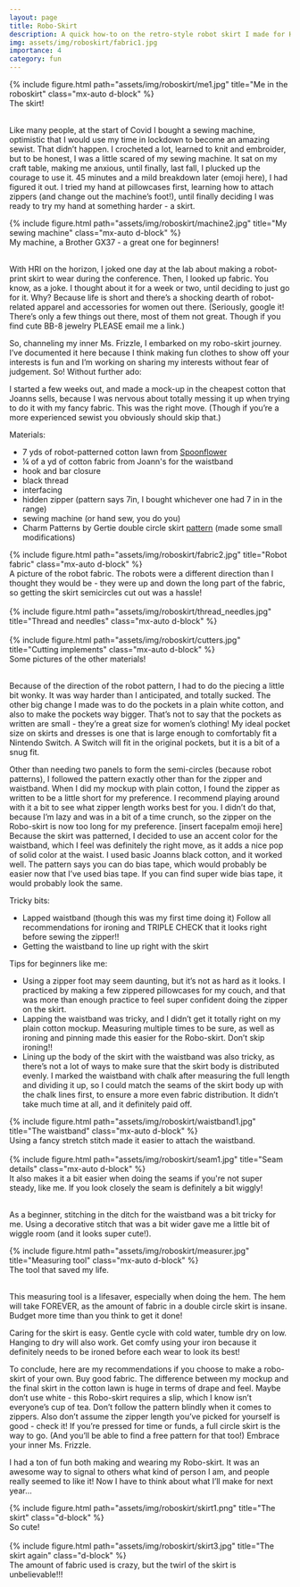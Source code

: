 ```yaml
---
layout: page
title: Robo-Skirt
description: A quick how-to on the retro-style robot skirt I made for HRI 2024!
img: assets/img/roboskirt/fabric1.jpg
importance: 4
category: fun
---
```


<div class="center-block">
    {% include figure.html path="assets/img/roboskirt/me1.jpg" title="Me in the roboskirt" class="mx-auto d-block" %}
</div>
<div class="caption">
    The skirt!
</div>
<br>

Like many people, at the start of Covid I bought a sewing machine, optimistic that I would use my time in lockdown to become an amazing sewist. That didn’t happen. I crocheted a lot, learned to knit and embroider, but to be honest, I was a little scared of my sewing machine. It sat on my craft table, making me anxious, until finally, last fall, I plucked up the courage to use it. 45 minutes and a mild breakdown later (emoji here), I had figured it out. I tried my hand at pillowcases first, learning how to attach zippers (and change out the machine’s foot!), until finally deciding I was ready to try my hand at something harder - a skirt.

<div class="center-block">
    {% include figure.html path="assets/img/roboskirt/machine2.jpg" title="My sewing machine" class="mx-auto d-block" %}
</div>
<div class="caption">
    My machine, a Brother GX37 - a great one for beginners!
</div>
<br>

With HRI on the horizon, I joked one day at the lab about making a robot-print skirt to wear during the conference. Then, I looked up fabric. You know, as a joke. I thought about it for a week or two, until deciding to just go for it. Why? Because life is short and there’s a shocking dearth of robot-related apparel and accessories for women out there. (Seriously, google it! There’s only a few things out there, most of them not great. Though if you find cute BB-8 jewelry PLEASE email me a link.)

So, channeling my inner Ms. Frizzle, I embarked on my robo-skirt journey. I’ve documented it here because I think making fun clothes to show off your interests is fun and I’m working on sharing my interests without fear of judgement. So! Without further ado:

I started a few weeks out, and made a mock-up in the cheapest cotton that Joanns sells, because I was nervous about totally messing it up when trying to do it with my fancy fabric. This was the right move. (Though if you’re a more experienced sewist you obviously should skip that.)

Materials:
<ul>
  <li>7 yds of robot-patterned cotton lawn from <a href="https://www.spoonflower.com/en/fabric/4463794-retro-robots-by-caja_design?country=us&currency=USD&fabric=petal_signature_cotton&fabric_size=test_swatch&measurement_system=imperial">Spoonflower</a></li>
  <li>¼ of a yd of cotton fabric from Joann's for the waistband</li>
  <li>hook and bar closure</li>
  <li>black thread</li>
  <li>interfacing</li>
  <li>hidden zipper (pattern says 7in, I bought whichever one had 7 in in the range)</li>
  <li>sewing machine (or hand sew, you do you)</li>
  <li>Charm Patterns by Gertie double circle skirt <a href="https://charmpatterns.com/charm-double-circle-skirt/">pattern</a> (made some small modifications)</li>
</ul>

<div class="center-block">
    {% include figure.html path="assets/img/roboskirt/fabric2.jpg" title="Robot fabric" class="mx-auto d-block" %}
</div>
<div class="caption">
    A picture of the robot fabric. The robots were a different direction than I thought they would be - they were up and down the long part of the fabric, so getting the skirt semicircles cut out was a hassle!
</div>
<br>

<div class="center-block">
    {% include figure.html path="assets/img/roboskirt/thread_needles.jpg" title="Thread and needles" class="mx-auto d-block" %}
</div>
<br>

<div class="center-block">
    {% include figure.html path="assets/img/roboskirt/cutters.jpg" title="Cutting implements" class="mx-auto d-block" %}
</div>
<div class="caption">
    Some pictures of the other materials!
</div>
<br>

Because of the direction of the robot pattern, I had to do the piecing a little bit wonky. It was way harder than I anticipated, and totally sucked. The other big change I made was to do the pockets in a plain white cotton, and also to make the pockets way bigger. That’s not to say that the pockets as written are small - they’re a great size for women’s clothing! My ideal pocket size on skirts and dresses is one that is large enough to comfortably fit a Nintendo Switch. A Switch will fit in the original pockets, but it is a bit of a snug fit. 

Other than needing two panels to form the semi-circles (because robot patterns), I followed the pattern exactly other than for the zipper and waistband. When I did my mockup with plain cotton, I found the zipper as written to be a little short for my preference. I recommend playing around with it a bit to see what zipper length works best for you. I didn’t do that, because I’m lazy and was in a bit of a time crunch, so the zipper on the Robo-skirt is now too long for my preference. [insert facepalm emoji here] Because the skirt was patterned, I decided to use an accent color for the waistband, which I feel was definitely the right move, as it adds a nice pop of solid color at the waist. I used basic Joanns black cotton, and it worked well. The pattern says you can do bias tape, which would probably be easier now that I’ve used bias tape. If you can find super wide bias tape, it would probably look the same.

Tricky bits:
<ul>
    <li>Lapped waistband (though this was my first time doing it) Follow all recommendations for ironing and TRIPLE CHECK that it looks right before sewing the zipper!! </li>
    <li>Getting the waistband to line up right with the skirt</li>
</ul>

Tips for beginners like me:
<ul>
    <li>Using a zipper foot may seem daunting, but it’s not as hard as it looks. I practiced by making a few zippered pillowcases for my couch, and that was more than enough practice to feel super confident doing the zipper on the skirt. </li>
    <li>Lapping the waistband was tricky, and I didn’t get it totally right on my plain cotton mockup. Measuring multiple times to be sure, as well as ironing and pinning made this easier for the Robo-skirt. Don’t skip ironing!! </li>
    <li>Lining up the body of the skirt with the waistband was also tricky, as there’s not a lot of ways to make sure that the skirt body is distributed evenly. I marked the waistband with chalk after measuring the full length and dividing it up, so I could match the seams of the skirt body up with the chalk lines first, to ensure a more even fabric distribution. It didn’t take much time at all, and it definitely paid off.</li>
</ul>

<div class="center-block">
    {% include figure.html path="assets/img/roboskirt/waistband1.jpg" title="The waistband" class="mx-auto d-block" %}
</div>
<div class="caption">
    Using a fancy stretch stitch made it easier to attach the waistband.
</div>
<br>

<div class="center-block">
    {% include figure.html path="assets/img/roboskirt/seam1.jpg" title="Seam details" class="mx-auto d-block" %}
</div>
<div class="caption">
    It also makes it a bit easier when doing the seams if you're not super steady, like me. If you look closely the seam is definitely a bit wiggly!
</div>
<br>

As a beginner, stitching in the ditch for the waistband was a bit tricky for me. Using a decorative stitch that was a bit wider gave me a little bit of wiggle room (and it looks super cute!).


<div class="center-block">
    {% include figure.html path="assets/img/roboskirt/measurer.jpg" title="Measuring tool" class="mx-auto d-block" %}
</div>
<div class="caption">
    The tool that saved my life.
</div>
<br>

This measuring tool is a lifesaver, especially when doing the hem. The hem will take FOREVER, as the amount of fabric in a double circle skirt is insane. Budget more time than you think to get it done!

Caring for the skirt is easy. Gentle cycle with cold water, tumble dry on low. Hanging to dry will also work. Get comfy using your iron because it definitely needs to be ironed before each wear to look its best!

To conclude, here are my recommendations if you choose to make a robo-skirt of your own. 
Buy good fabric. The difference between my mockup and the final skirt in the cotton lawn is huge in terms of drape and feel. 
Maybe don’t use white - this Robo-skirt requires a slip, which I know isn’t everyone’s cup of tea. 
Don’t follow the pattern blindly when it comes to zippers. Also don’t assume the zipper length you’ve picked for yourself is good - check it!
If you’re pressed for time or funds, a full circle skirt is the way to go. (And you’ll be able to find a free pattern for that too!)
Embrace your inner Ms. Frizzle.

I had a ton of fun both making and wearing my Robo-skirt. It was an awesome way to signal to others what kind of person I am, and people really seemed to like it! Now I have to think about what I’ll make for next year…

<div class="center-block">
    {% include figure.html path="assets/img/roboskirt/skirt1.png" title="The skirt" class="d-block" %}
</div>
<div class="caption">
    So cute!
</div>
<br>

<div class="center-block">
    {% include figure.html path="assets/img/roboskirt/skirt3.jpg" title="The skirt again" class="d-block" %}
</div>
<div class="caption">
    The amount of fabric used is crazy, but the twirl of the skirt is unbelievable!!!
</div>
<br>